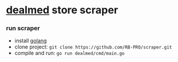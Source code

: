# [dealmed](https://www.deal-med.ru/) store scraper

### run scraper
* install [golang](https://go.dev/doc/install)
* clone project: `git clone https://github.com/RB-PRO/scraper.git`
* compile and run: `go run dealmed/cmd/main.go`